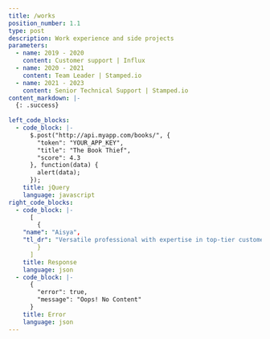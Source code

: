 ```yaml
---
title: /works
position_number: 1.1
type: post
description: Work experience and side projects
parameters:
  - name: 2019 - 2020
    content: Customer support | Influx
  - name: 2020 - 2021
    content: Team Leader | Stamped.io
  - name: 2021 - 2023
    content: Senior Technical Support | Stamped.io
content_markdown: |-
  {: .success}
 
left_code_blocks:
  - code_block: |-
      $.post("http://api.myapp.com/books/", {
        "token": "YOUR_APP_KEY",
        "title": "The Book Thief",
        "score": 4.3
      }, function(data) {
        alert(data);
      });
    title: jQuery
    language: javascript
right_code_blocks:
  - code_block: |-
      [
        {
    "name": "Aisya",
    "tl_dr": "Versatile professional with expertise in top-tier customer support, team leadership, and senior technical roles. Skilled in     troubleshooting complex issues and optimizing system performance through diverse technical abilities."
        }
      ]
    title: Response
    language: json
  - code_block: |-
      {
        "error": true,
        "message": "Oops! No Content"
      }
    title: Error
    language: json
---
```




